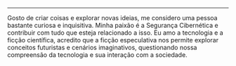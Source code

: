 
---

Gosto de criar coisas e explorar novas ideias, me considero uma pessoa bastante curiosa e inquisitiva. Minha paixão é a Segurança Cibernética e contribuir com tudo que esteja relacionado a isso. Eu amo a tecnologia e a ficção científica, acredito que a ficção especulativa nos permite explorar conceitos futuristas e cenários imaginativos, questionando nossa compreensão da tecnologia e sua interação com a sociedade.
